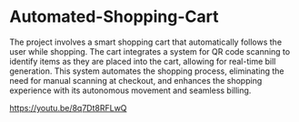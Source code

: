# Automated-Shopping-Cart

The project involves a smart shopping cart that automatically follows the user while shopping. The cart integrates a system for QR code scanning to identify items as they are placed into the cart, allowing for real-time bill generation. This system automates the shopping process, eliminating the need for manual scanning at checkout, and enhances the shopping experience with its autonomous movement and seamless billing.

https://youtu.be/8q7Dt8RFLwQ
